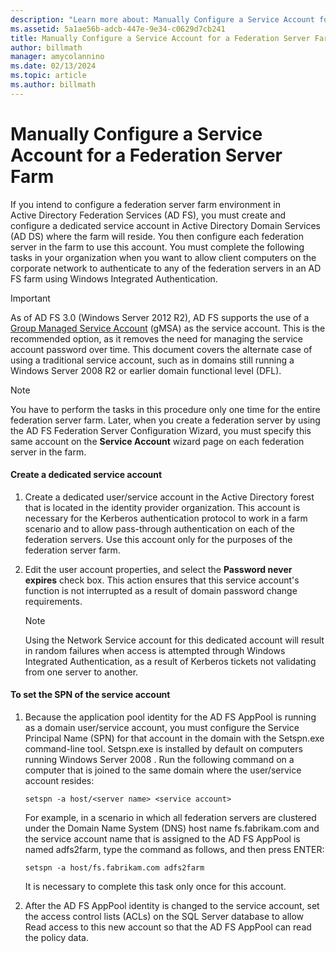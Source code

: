 ```yaml
---
description: "Learn more about: Manually Configure a Service Account for a Federation Server Farm"
ms.assetid: 5a1ae56b-adcb-447e-9e34-c0629d7cb241
title: Manually Configure a Service Account for a Federation Server Farm
author: billmath
manager: amycolannino
ms.date: 02/13/2024
ms.topic: article
ms.author: billmath
---
```


# Manually Configure a Service Account for a Federation Server Farm

If you intend to configure a federation server farm environment in Active Directory Federation Services \(AD FS\), you must create and configure a dedicated service account in Active Directory Domain Services \(AD DS\) where the farm will reside. You then configure each federation server in the farm to use this account. You must complete the following tasks in your organization when you want to allow client computers on the corporate network to authenticate to any of the federation servers in an AD FS farm using Windows Integrated Authentication.

> [!IMPORTANT]
> As of AD FS 3.0 (Windows Server 2012 R2), AD FS supports the use of a [Group Managed Service Account](../identity/ad-ds/manage/group-managed-service-accounts/group-managed-service-accounts-overview.md) \(gMSA\) as the service account.  This is the recommended option, as it removes the need for managing the service account password over time.  This document covers the alternate case of using a traditional service account, such as in domains still running a Windows Server 2008 R2 or earlier domain functional level \(DFL\).

> [!NOTE]
> You have to perform the tasks in this procedure only one time for the entire federation server farm. Later, when you create a federation server by using the AD FS Federation Server Configuration Wizard, you must specify this same account on the **Service Account** wizard page on each federation server in the farm.

#### Create a dedicated service account

1.  Create a dedicated user\/service account in the Active Directory forest that is located in the identity provider organization. This account is necessary for the Kerberos authentication protocol to work in a farm scenario and to allow pass\-through authentication on each of the federation servers. Use this account only for the purposes of the federation server farm.

2.  Edit the user account properties, and select the **Password never expires** check box. This action ensures that this service account's function is not interrupted as a result of domain password change requirements.

    > [!NOTE]
    > Using the Network Service account for this dedicated account will result in random failures when access is attempted through Windows Integrated Authentication, as a result of Kerberos tickets not validating from one server to another.

#### To set the SPN of the service account

1.  Because the application pool identity for the AD FS AppPool is running as a domain user\/service account, you must configure the Service Principal Name \(SPN\) for that account in the domain with the Setspn.exe command\-line tool. Setspn.exe is installed by default on computers running  Windows Server 2008 . Run the following command on a computer that is joined to the same domain where the user\/service account resides:

    ```
    setspn -a host/<server name> <service account>
    ```

    For example, in a scenario in which all federation servers are clustered under the Domain Name System \(DNS\) host name fs.fabrikam.com and the service account name that is assigned to the AD FS AppPool is named adfs2farm, type the command as follows, and then press ENTER:

    ```
    setspn -a host/fs.fabrikam.com adfs2farm
    ```

    It is necessary to complete this task only once for this account.

2.  After the AD FS AppPool identity is changed to the service account, set the access control lists \(ACLs\) on the SQL Server database to allow Read access to this new account so that the AD FS AppPool can read the policy data.


